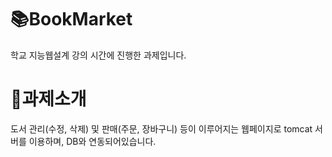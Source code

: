 # 📚BookMarket

학교 지능웹설계 강의 시간에 진행한 과제입니다.

# 📑과제소개
도서 관리(수정, 삭제) 및 판매(주문, 장바구니) 등이 이루어지는 웹페이지로 tomcat 서버를 이용하며, DB와 연동되어있습니다.


